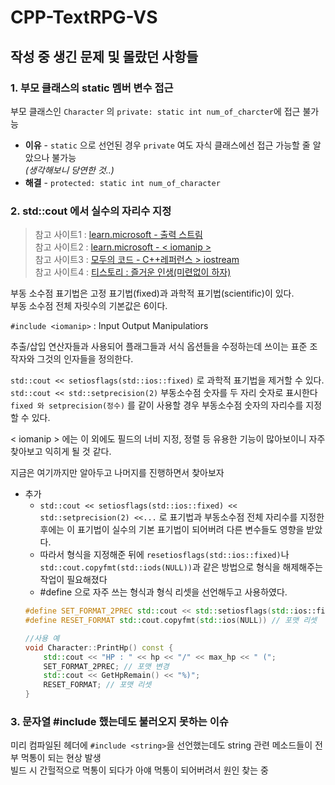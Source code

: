 # CPP-TextRPG-VS

## 작성 중 생긴 문제 및 몰랐던 사항들
### 1. 부모 클래스의 static 멤버 변수 접근
부모 클래스인 `Character` 의 `private: static int num_of_charcter`에 접근 불가능
- **이유** - `static` 으로 선언된 경우 `private` 여도 자식 클래스에선 접근 가능할 줄 알았으나 불가능  
_(생각해보니 당연한 것..)_
- **해결** - `protected: static int num_of_character`

### 2. std::cout 에서 실수의 자리수 지정
> 참고 사이트1 : [learn.microsoft - 출력 스트림](https://learn.microsoft.com/ko-kr/cpp/standard-library/ios-functions?view=msvc-170#fixed)  
참고 사이트2 : [learn.microsoft - < iomanip >](https://learn.microsoft.com/ko-kr/cpp/standard-library/iomanip?view=msvc-170)  
참고 사이트3 : [모두의 코드 - C++레퍼런스 > iostream](https://modoocode.com/143)  
참고 사이트4 : [티스토리 : 즐거운 인생(미련없이 하자)](https://doitnow-man.tistory.com/234)

부동 소수점 표기법은 고정 표기법(fixed)과 과학적 표기법(scientific)이 있다.  
부동 소수점 전체 자릿수의 기본값은 6이다.

`#include <iomanip>` : Input Output Manipulatiors

추출/삽입 연산자들과 사용되어 플래그들과 서식 옵션들을 수정하는데 쓰이는 표준 조작자와 그것의 인자들을 정의한다.

`std::cout << setiosflags(std::ios::fixed)` 로 과학적 표기법을 제거할 수 있다.  
`std::cout << std::setprecision(2)` 부동소수점 숫자를  두 자리 숫자로 표시한다  
`fixed 와 setprecision(정수)` 를 같이 사용할 경우 부동소수점 숫자의 자리수를 지정할 수 있다.

< iomanip > 에는 이 외에도 필드의 너비 지정, 정렬 등 유용한 기능이 많아보이니 자주 찾아보고 익히게 될 것 같다.

지금은 여기까지만 알아두고 나머지를 진행하면서 찾아보자

- 추가
    - `std::cout << setiosflags(std::ios::fixed) << std::setprecision(2) <<...` 로 표기법과 부동소수점 전체 자리수를 지정한 후에는 이 표기법이 실수의 기본 표기법이 되어버려 다른 변수들도 영향을 받았다.
    - 따라서 형식을 지정해준 뒤에 `resetiosflags(std::ios::fixed)`나 `std::cout.copyfmt(std::iods(NULL))`과 같은 방법으로 형식을 해제해주는 작업이 필요해졌다
    - #define 으로 자주 쓰는 형식과 형식 리셋을 선언해두고 사용하였다.
    ```cpp
    #define SET_FORMAT_2PREC std::cout << std::setiosflags(std::ios::fixed) << std::setprecision(2) // 소수점 2자리 포맷
    #define RESET_FORMAT std::cout.copyfmt(std::ios(NULL)) // 포맷 리셋

    //사용 예
    void Character::PrintHp() const {
        std::cout << "HP : " << hp << "/" << max_hp << " (";
        SET_FORMAT_2PREC; // 포맷 변경
        std::cout << GetHpRemain() << "%)";
        RESET_FORMAT; // 포맷 리셋 
    }
    ```

### 3. 문자열 #include 했는데도 불러오지 못하는 이슈
미리 컴파일된 헤더에 `#include <string>`을 선언했는데도 string 관련 메소드들이 전부 먹통이 되는 현상 발생  
빌드 시 간헐적으로 먹통이 되다가 아얘 먹통이 되어버려서 원인 찾는 중

